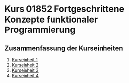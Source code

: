 # Kurs 01852 Fortgeschrittene Konzepte funktionaler Programmierung





## Zusammenfassung der Kurseinheiten

1. [Kurseinheit 1 ](ke1.md)
2. [Kurseinheit 2](ke2.md)
3. [Kurseinheit 3](ke3.md)
4. [Kurseinheit 4](ke4.md)
